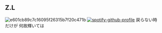 ## Z.L
![e601cb89c7c16095f26315b7f20c471b](https://github.com/zlrkw11/zlrkw11/assets/64724157/47d1e52e-45d0-477e-b029-bd11fa6f984c)
[![spotify-github-profile](https://spotify-github-profile.vercel.app/api/view?uid=in6odick8eugkoe0bjwsywg5s&cover_image=true&theme=default&show_offline=false&background_color=121212&interchange=false)](https://github.com/kittinan/spotify-github-profile)
戻らない時だけが 何故輝いては
<!--
**zlrkw11/zlrkw11** is a ✨ _special_ ✨ repository because its `README.md` (this file) appears on your GitHub profile.

Here are some ideas to get you started:

- 🔭 I’m currently working on ...
- 🌱 I’m currently learning ...
- 👯 I’m looking to collaborate on ...
- 🤔 I’m looking for help with ...
- 💬 Ask me about ...
- 📫 How to reach me: ...
- 😄 Pronouns: ...
- ⚡ Fun fact: ...
-->
